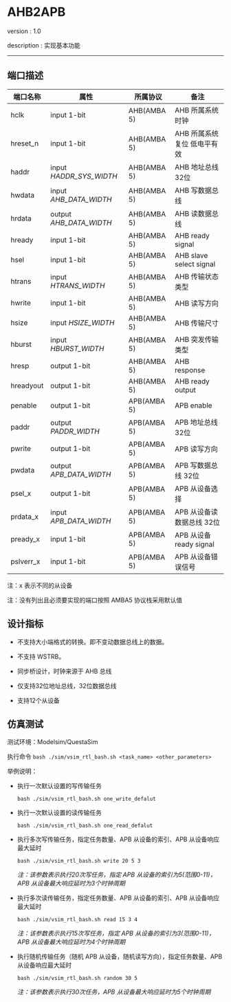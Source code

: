 # AHB2APB

version : 1.0

description : 实现基本功能

---

## 端口描述

|端口名称|属性|所属协议|备注
|--|--|--|--
|hclk|input 1-bit|AHB(AMBA 5)| AHB 所属系统时钟
|hreset_n|input 1-bit|AHB(AMBA 5)| AHB 所属系统复位 低电平有效
|haddr|input *HADDR_SYS_WIDTH*|AHB(AMBA 5)| AHB 地址总线 32位
|hwdata|input *AHB_DATA_WIDTH*|AHB(AMBA 5)| AHB 写数据总线
|hrdata|output *AHB_DATA_WIDTH*|AHB(AMBA 5)| AHB 读数据总线
|hready|input 1-bit|AHB(AMBA 5)| AHB ready signal 
|hsel|input 1-bit|AHB(AMBA 5)| AHB slave select signal 
|htrans|input *HTRANS_WIDTH*|AHB(AMBA 5)| AHB 传输状态类型
|hwrite|input 1-bit|AHB(AMBA 5)| AHB 读写方向
|hsize|input *HSIZE_WIDTH*|AHB(AMBA 5)| AHB 传输尺寸
|hburst|input *HBURST_WIDTH*|AHB(AMBA 5)| AHB 突发传输类型
|hresp|output 1-bit|AHB(AMBA 5)| AHB response
|hreadyout|output 1-bit|AHB(AMBA 5)| AHB ready output
|penable|output 1-bit|APB(AMBA 5)| APB enable
|paddr|output *PADDR_WIDTH*|APB(AMBA 5)| APB 地址总线 32位
|pwrite|output 1-bit|APB(AMBA 5)| APB 读写方向
|pwdata|output *APB_DATA_WIDTH*|APB(AMBA 5)| APB 写数据总线 32位
|psel_x|output 1-bit|APB(AMBA 5)| APB 从设备选择
|prdata_x|input *APB_DATA_WIDTH*|APB(AMBA 5)| APB 从设备读数据总线 32位
|pready_x|input 1-bit|APB(AMBA 5)| APB 从设备 ready signal
|pslverr_x|input 1-bit|APB(AMBA 5)| APB 从设备错误信号

注：x 表示不同的从设备

注：没有列出且必须要实现的端口按照 AMBA5 协议栈采用默认值

## 设计指标

- 不支持大小端格式的转换。即不变动数据总线上的数据。
  
- 不支持 WSTRB。

- 同步桥设计，时钟来源于 AHB 总线

- 仅支持32位地址总线，32位数据总线
  
- 支持12个从设备
  
## 仿真测试

测试环境：Modelsim/QuestaSim

执行命令 `bash ./sim/vsim_rtl_bash.sh <task_name> <other_parameters>` 

举例说明：

- 执行一次默认设置的写传输任务
  
  `bash ./sim/vsim_rtl_bash.sh one_write_defalut` 

- 执行一次默认设置的读传输任务
 
  `bash ./sim/vsim_rtl_bash.sh one_read_defalut` 

- 执行多次写传输任务，指定任务数量、APB 从设备的索引、APB 从设备响应最大延时

  `bash ./sim/vsim_rtl_bash.sh write 20 5 3`

  *注：该参数表示执行20次写任务，指定 APB 从设备的索引为5(范围0-11)，APB 从设备最大响应延时为3个时钟周期*

- 执行多次读传输任务，指定任务数量、APB 从设备的索引、APB 从设备响应最大延时

  `bash ./sim/vsim_rtl_bash.sh read 15 3 4`

  *注：该参数表示执行15次写任务，指定 APB 从设备的索引为3(范围0-11)，APB 从设备最大响应延时为4个时钟周期*

- 执行随机传输任务（随机 APB 从设备，随机读写方向），指定任务数量、APB 从设备响应最大延时

  `bash ./sim/vsim_rtl_bash.sh random 30 5`

  *注：该参数表示执行30次任务，APB 从设备最大响应延时为5个时钟周期*


 